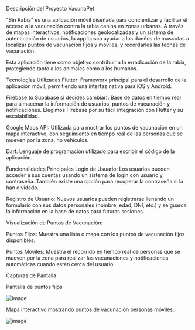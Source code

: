 Descripción del Proyecto VacunaPet

"Sin Rabia" es una aplicación móvil diseñada para concientizar y facilitar el acceso a la vacunación contra la rabia canina en zonas urbanas. A través de mapas interactivos, notificaciones geolocalizadas y un sistema de autenticación de usuarios, la app busca ayudar a los dueños de mascotas a localizar puntos de vacunación fijos y móviles, y recordarles las fechas de vacunación.

Esta aplicación tiene como objetivo contribuir a la erradicación de la rabia, protegiendo tanto a los animales como a los humanos.

Tecnologías Utilizadas
Flutter: Framework principal para el desarrollo de la aplicación móvil, permitiendo una interfaz nativa para iOS y Android.

Firebase (o Supabase si decides cambiar): Base de datos en tiempo real para almacenar la información de usuarios, puntos de vacunación y notificaciones. Elegimos Firebase por su fácil integración con Flutter y su escalabilidad.

Google Maps API: Utilizada para mostrar los puntos de vacunación en un mapa interactivo, con seguimiento en tiempo real de las personas que se mueven por la zona, no vehículos.

Dart: Lenguaje de programación utilizado para escribir el código de la aplicación.


Funcionalidades Principales
Login de Usuario: Los usuarios pueden acceder a sus cuentas usando un sistema de login con usuario y contraseña. También existe una opción para recuperar la contraseña si la han olvidado.

Registro de Usuario: Nuevos usuarios pueden registrarse llenando un formulario con sus datos personales (nombre, edad, DNI, etc.) y se guarda la información en la base de datos para futuras sesiones.

Visualización de Puntos de Vacunación:

Puntos Fijos: Muestra una lista o mapa con los puntos de vacunación fijos disponibles.

Puntos Móviles: Muestra el recorrido en tiempo real de personas que se mueven por la zona para realizar las vacunaciones y notificaciones automáticas cuando estén cerca del usuario.


Capturas de Pantalla

Pantalla de puntos fijos

![image](https://github.com/user-attachments/assets/aee23139-0e03-4a75-bf12-6c3f23d862ff)


Mapa interactivo mostrando puntos de vacunación personas móviles.

![image](https://github.com/user-attachments/assets/f9e43800-27d7-41c6-a024-65d4980280b3)

